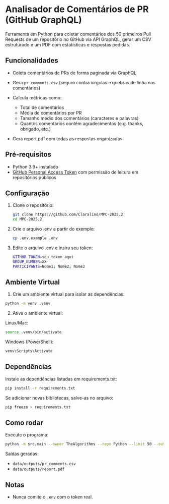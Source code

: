 # Analisador de Comentários de PR (GitHub GraphQL)

Ferramenta em Python para coletar comentários dos 50 primeiros Pull Requests de um repositório no GitHub via API GraphQL, gerar um CSV estruturado e um PDF com estatísticas e respostas pedidas.

## Funcionalidades

- Coleta comentários de PRs de forma paginada via GraphQL
- Gera `pr_comments.csv` (seguro contra vírgulas e quebras de linha nos comentários)
- Calcula métricas como:

  - Total de comentários
  - Média de comentários por PR
  - Tamanho médio dos comentários (caracteres e palavras)
  - Quantos comentários contêm agradecimentos (e.g. thanks, obrigado, etc.)

- Gera report.pdf com todas as respostas organizadas

## Pré-requisitos

- Python 3.9+ instalado
- [GitHub Personal Access Token](https://github.com/settings/tokens) com permissão de leitura em repositórios públicos

## Configuração

1. Clone o repositório:

   ```bash
   git clone https://github.com/Claralino/MPC-2025.2
   cd MPC-2025.2
   ```

2. Crie o arquivo .env a partir do exemplo:

   ```bash
   cp .env.example .env
   ```

3. Edite o arquivo .env e insira seu token:

   ```bash
   GITHUB_TOKEN=seu_token_aqui
   GROUP_NUMBER=XX
   PARTICIPANTS=Nome1; Nome2; Nome3
   ```

## Ambiente Virtual

1. Crie um ambiente virtual para isolar as dependências:

```bash
python -m venv .venv
```

2. Ative o ambiente virtual:

Linux/Mac:

```bash
source .venv/bin/activate
```

Windows (PowerShell):

```bash
venv\Scripts\Activate
```

## Dependências

Instale as dependências listadas em requirements.txt:

```bash
pip install -r requirements.txt
```

Se adicionar novas bibliotecas, salve-as no arquivo:

```bash
pip freeze > requirements.txt
```

## Como rodar

Execute o programa:

```bash
python -m src.main --owner TheAlgorithms --repo Python --limit 50 --outdir data/outputs
```

Saídas geradas:

- `data/outputs/pr_comments.csv`
- `data/outputs/report.pdf`

## Notas

- Nunca comite o `.env` com o token real.
